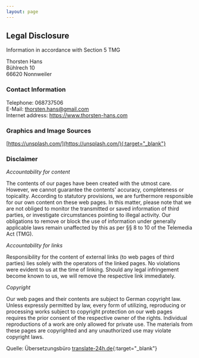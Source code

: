 ```yaml
---
layout: page
---
```

## Legal Disclosure

Information in accordance with Section 5 TMG 

Thorsten Hans<br/>
Bühlrech 10<br/>
66620 Nonnweiler

### Contact Information
Telephone: 068737506<br/>
E-Mail: thorsten.hans@gmail.com<br/>
Internet address: https://www.thorsten-hans.com

### Graphics and Image Sources
[https://unsplash.com/](https://unsplash.com/){:target="_blank"}

### Disclaimer

*Accountability for content*

The contents of our pages have been created with the utmost care. However, we cannot guarantee the contents' accuracy, completeness or topicality. According to statutory provisions, we are furthermore responsible for our own content on these web pages. In this matter, please note that we are not obliged to monitor the transmitted or saved information of third parties, or investigate circumstances pointing to illegal activity. Our obligations to remove or block the use of information under generally applicable laws remain unaffected by this as per §§ 8 to 10 of the Telemedia Act (TMG). 

*Accountability for links*

Responsibility for the content of external links (to web pages of third parties) lies solely with the operators of the linked pages. No violations were evident to us at the time of linking. Should any legal infringement become known to us, we will remove the respective link immediately.

*Copyright*

Our web pages and their contents are subject to German copyright law. Unless expressly permitted by law, every form of utilizing, reproducing or processing works subject to copyright protection on our web pages requires the prior consent of the respective owner of the rights. Individual reproductions of a work are only allowed for private use. The materials from these pages are copyrighted and any unauthorized use may violate copyright laws. 


Quelle: Übersetzungsbüro [translate-24h.de](http://www.translate-24h.de/){:target="_blank"}
